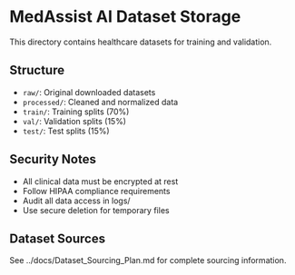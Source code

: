 # MedAssist AI Dataset Storage

This directory contains healthcare datasets for training and validation.

## Structure
- `raw/`: Original downloaded datasets
- `processed/`: Cleaned and normalized data  
- `train/`: Training splits (70%)
- `val/`: Validation splits (15%)
- `test/`: Test splits (15%)

## Security Notes
- All clinical data must be encrypted at rest
- Follow HIPAA compliance requirements
- Audit all data access in logs/
- Use secure deletion for temporary files

## Dataset Sources
See ../docs/Dataset_Sourcing_Plan.md for complete sourcing information.
